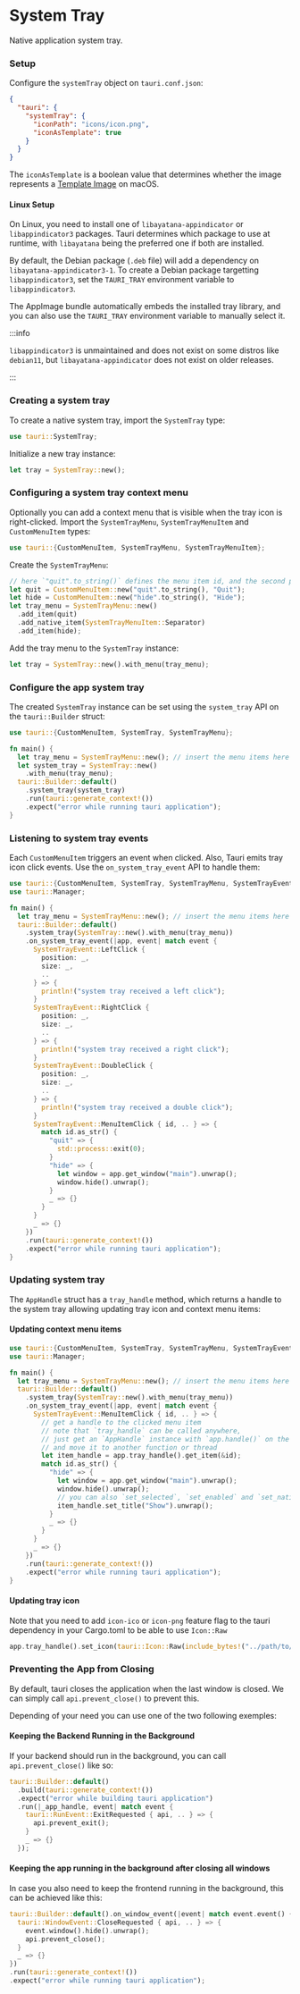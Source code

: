 # System Tray

Native application system tray.

### Setup

Configure the `systemTray` object on `tauri.conf.json`:

```json
{
  "tauri": {
    "systemTray": {
      "iconPath": "icons/icon.png",
      "iconAsTemplate": true
    }
  }
}
```

The `iconAsTemplate` is a boolean value that determines whether the image represents a [Template Image] on macOS.

#### Linux Setup

On Linux, you need to install one of `libayatana-appindicator` or `libappindicator3` packages.
Tauri determines which package to use at runtime, with `libayatana` being the preferred one if both are installed.

By default, the Debian package (`.deb` file) will add a dependency on `libayatana-appindicator3-1`. To create a Debian package targetting `libappindicator3`, set the `TAURI_TRAY` environment variable to `libappindicator3`.

The AppImage bundle automatically embeds the installed tray library, and you can also use the `TAURI_TRAY` environment variable to manually select it.

:::info

`libappindicator3` is unmaintained and does not exist on some distros like `debian11`, but `libayatana-appindicator` does not exist on older releases.

:::

### Creating a system tray

To create a native system tray, import the `SystemTray` type:

```rust
use tauri::SystemTray;
```

Initialize a new tray instance:

```rust
let tray = SystemTray::new();
```

### Configuring a system tray context menu

Optionally you can add a context menu that is visible when the tray icon is right-clicked. Import the `SystemTrayMenu`, `SystemTrayMenuItem` and `CustomMenuItem` types:

```rust
use tauri::{CustomMenuItem, SystemTrayMenu, SystemTrayMenuItem};
```

Create the `SystemTrayMenu`:

```rust
// here `"quit".to_string()` defines the menu item id, and the second parameter is the menu item label.
let quit = CustomMenuItem::new("quit".to_string(), "Quit");
let hide = CustomMenuItem::new("hide".to_string(), "Hide");
let tray_menu = SystemTrayMenu::new()
  .add_item(quit)
  .add_native_item(SystemTrayMenuItem::Separator)
  .add_item(hide);
```

Add the tray menu to the `SystemTray` instance:

```rust
let tray = SystemTray::new().with_menu(tray_menu);
```

### Configure the app system tray

The created `SystemTray` instance can be set using the `system_tray` API on the `tauri::Builder` struct:

```rust
use tauri::{CustomMenuItem, SystemTray, SystemTrayMenu};

fn main() {
  let tray_menu = SystemTrayMenu::new(); // insert the menu items here
  let system_tray = SystemTray::new()
    .with_menu(tray_menu);
  tauri::Builder::default()
    .system_tray(system_tray)
    .run(tauri::generate_context!())
    .expect("error while running tauri application");
}
```

### Listening to system tray events

Each `CustomMenuItem` triggers an event when clicked.
Also, Tauri emits tray icon click events.
Use the `on_system_tray_event` API to handle them:

```rust
use tauri::{CustomMenuItem, SystemTray, SystemTrayMenu, SystemTrayEvent};
use tauri::Manager;

fn main() {
  let tray_menu = SystemTrayMenu::new(); // insert the menu items here
  tauri::Builder::default()
    .system_tray(SystemTray::new().with_menu(tray_menu))
    .on_system_tray_event(|app, event| match event {
      SystemTrayEvent::LeftClick {
        position: _,
        size: _,
        ..
      } => {
        println!("system tray received a left click");
      }
      SystemTrayEvent::RightClick {
        position: _,
        size: _,
        ..
      } => {
        println!("system tray received a right click");
      }
      SystemTrayEvent::DoubleClick {
        position: _,
        size: _,
        ..
      } => {
        println!("system tray received a double click");
      }
      SystemTrayEvent::MenuItemClick { id, .. } => {
        match id.as_str() {
          "quit" => {
            std::process::exit(0);
          }
          "hide" => {
            let window = app.get_window("main").unwrap();
            window.hide().unwrap();
          }
          _ => {}
        }
      }
      _ => {}
    })
    .run(tauri::generate_context!())
    .expect("error while running tauri application");
}
```

### Updating system tray

The `AppHandle` struct has a `tray_handle` method, which returns a handle to the system tray allowing updating tray icon and context menu items:

#### Updating context menu items

```rust
use tauri::{CustomMenuItem, SystemTray, SystemTrayMenu, SystemTrayEvent};
use tauri::Manager;

fn main() {
  let tray_menu = SystemTrayMenu::new(); // insert the menu items here
  tauri::Builder::default()
    .system_tray(SystemTray::new().with_menu(tray_menu))
    .on_system_tray_event(|app, event| match event {
      SystemTrayEvent::MenuItemClick { id, .. } => {
        // get a handle to the clicked menu item
        // note that `tray_handle` can be called anywhere,
        // just get an `AppHandle` instance with `app.handle()` on the setup hook
        // and move it to another function or thread
        let item_handle = app.tray_handle().get_item(&id);
        match id.as_str() {
          "hide" => {
            let window = app.get_window("main").unwrap();
            window.hide().unwrap();
            // you can also `set_selected`, `set_enabled` and `set_native_image` (macOS only).
            item_handle.set_title("Show").unwrap();
          }
          _ => {}
        }
      }
      _ => {}
    })
    .run(tauri::generate_context!())
    .expect("error while running tauri application");
}
```

#### Updating tray icon

Note that you need to add `icon-ico` or `icon-png` feature flag to the tauri dependency in your Cargo.toml to be able to use `Icon::Raw`

```rust
app.tray_handle().set_icon(tauri::Icon::Raw(include_bytes!("../path/to/myicon.ico").to_vec())).unwrap();
```

### Preventing the App from Closing

By default, tauri closes the application when the last window is closed. We can simply call `api.prevent_close()` to prevent this.

Depending of your need you can use one of the two following exemples:

#### Keeping the Backend Running in the Background

If your backend should run in the background, you can call `api.prevent_close()` like so:

```rust
tauri::Builder::default()
  .build(tauri::generate_context!())
  .expect("error while building tauri application")
  .run(|_app_handle, event| match event {
    tauri::RunEvent::ExitRequested { api, .. } => {
      api.prevent_exit();
    }
    _ => {}
  });
```

#### Keeping the app running in the background after closing all windows

In case you also need to keep the frontend running in the background, this can be achieved like this:

```rust
tauri::Builder::default().on_window_event(|event| match event.event() {
  tauri::WindowEvent::CloseRequested { api, .. } => {
    event.window().hide().unwrap();
    api.prevent_close();
  }
  _ => {}
})
.run(tauri::generate_context!())
.expect("error while running tauri application");
```

[template image]: https://developer.apple.com/documentation/appkit/nsimage/1520017-template?language=objc
[libayatana-appindicator]: https://github.com/AyatanaIndicators/libayatana-appindicator
